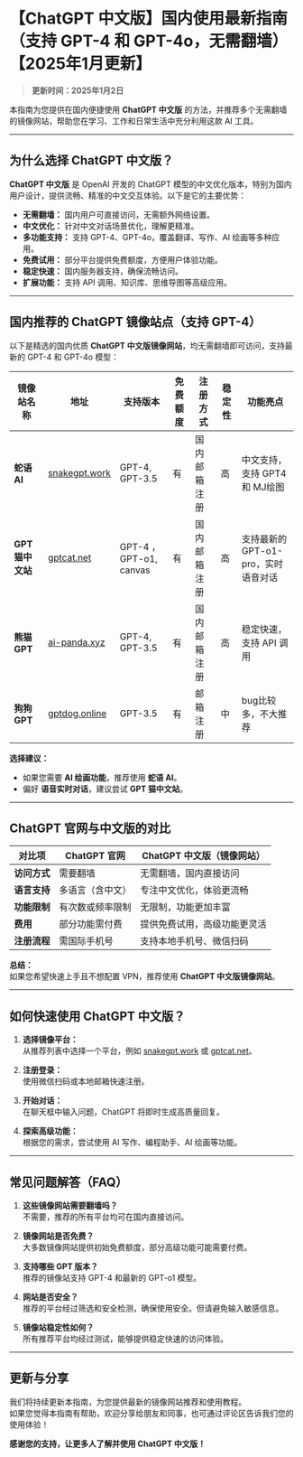 # 【ChatGPT 中文版】国内使用最新指南（支持 GPT-4 和 GPT-4o，无需翻墙）【2025年1月更新】

> **更新时间：2025年1月2日**

本指南为您提供在国内便捷使用 **ChatGPT 中文版** 的方法，并推荐多个无需翻墙的镜像网站，帮助您在学习、工作和日常生活中充分利用这款 AI 工具。

---

## 为什么选择 ChatGPT 中文版？

**ChatGPT 中文版** 是 OpenAI 开发的 ChatGPT 模型的中文优化版本，特别为国内用户设计，提供流畅、精准的中文交互体验。以下是它的主要优势：

- **无需翻墙：** 国内用户可直接访问，无需额外网络设置。
- **中文优化：** 针对中文对话场景优化，理解更精准。
- **多功能支持：** 支持 GPT-4、GPT-4o，覆盖翻译、写作、AI 绘画等多种应用。
- **免费试用：** 部分平台提供免费额度，方便用户体验功能。
- **稳定快速：** 国内服务器支持，确保流畅访问。
- **扩展功能：** 支持 API 调用、知识库、思维导图等高级应用。

---

## 国内推荐的 ChatGPT 镜像站点（支持 GPT-4）

以下是精选的国内优质 **ChatGPT 中文版镜像网站**，均无需翻墙即可访问，支持最新的 GPT-4 和 GPT-4o 模型：

| **镜像站名称**   | **地址**                | **支持版本**         | **免费额度** | **注册方式**  | **稳定性** | **功能亮点**                                   |
|------------------|-------------------------|----------------------|--------------|---------------|------------|------------------------------------------------|
| **蛇语 AI**      | [snakegpt.work](https://snakegpt.work) | GPT-4, GPT-3.5      | 有            | 国内邮箱注册  | 高         | 中文支持，支持 GPT4 和 MJ绘图                  |
| **GPT 猫中文站** | [gptcat.net](https://gptcat.net)        | GPT-4 ，GPT-o1, canvas | 有            | 国内邮箱注册  | 高         | 支持最新的GPT-o1-pro，实时语音对话             |
| **熊猫 GPT**     | [ai-panda.xyz](https://ai-panda.xyz)   | GPT-4, GPT-3.5      | 有            | 国内邮箱注册  | 高         | 稳定快速，支持 API 调用                        |
| **狗狗 GPT**     | [gptdog.online](https://gptdog.online) | GPT-3.5             | 有            | 邮箱注册      | 中         | bug比较多，不大推荐                            |

**选择建议：**
- 如果您需要 **AI 绘画功能**，推荐使用 **蛇语 AI**。
- 偏好 **语音实时对话**，建议尝试 **GPT 猫中文站**。

---

## ChatGPT 官网与中文版的对比

| **对比项**       | **ChatGPT 官网**         | **ChatGPT 中文版（镜像网站）** |
|------------------|-------------------------|-------------------------------|
| **访问方式**     | 需要翻墙                 | 无需翻墙，国内直接访问          |
| **语言支持**     | 多语言（含中文）         | 专注中文优化，体验更流畅       |
| **功能限制**     | 有次数或频率限制         | 无限制，功能更加丰富           |
| **费用**         | 部分功能需付费           | 提供免费试用，高级功能更灵活    |
| **注册流程**     | 需国际手机号             | 支持本地手机号、微信扫码        |

**总结：**  
如果您希望快速上手且不想配置 VPN，推荐使用 **ChatGPT 中文版镜像网站**。

---

## 如何快速使用 ChatGPT 中文版？

1. **选择镜像平台：**  
   从推荐列表中选择一个平台，例如 [snakegpt.work](https://snakegpt.work) 或 [gptcat.net](https://gptcat.net)。

2. **注册登录：**  
   使用微信扫码或本地邮箱快速注册。

3. **开始对话：**  
   在聊天框中输入问题，ChatGPT 将即时生成高质量回复。

4. **探索高级功能：**  
   根据您的需求，尝试使用 AI 写作、编程助手、AI 绘画等功能。

---

## 常见问题解答（FAQ）

1. **这些镜像网站需要翻墙吗？**  
   不需要，推荐的所有平台均可在国内直接访问。

2. **镜像网站是否免费？**  
   大多数镜像网站提供初始免费额度，部分高级功能可能需要付费。

3. **支持哪些 GPT 版本？**  
   推荐的镜像站支持 GPT-4 和最新的 GPT-o1 模型。

4. **网站是否安全？**  
   推荐的平台经过筛选和安全检测，确保使用安全。但请避免输入敏感信息。

5. **镜像站稳定性如何？**  
   所有推荐平台均经过测试，能够提供稳定快速的访问体验。

---

## 更新与分享

我们将持续更新本指南，为您提供最新的镜像网站推荐和使用教程。  
如果您觉得本指南有帮助，欢迎分享给朋友和同事，也可通过评论区告诉我们您的使用体验！

**感谢您的支持，让更多人了解并使用 ChatGPT 中文版！**
